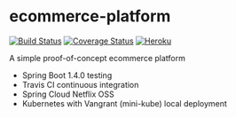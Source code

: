# ecommerce-platform

[![Build Status](https://travis-ci.org/brunosimioni/ecommerce-platform.svg?branch=master)](https://travis-ci.org/brunosimioni/ecommerce-platform)
[![Coverage Status](https://coveralls.io/repos/github/brunosimioni/ecommerce-platform/badge.svg)](https://coveralls.io/github/brunosimioni/ecommerce-platform)
[![Heroku](https://heroku-badge.herokuapp.com/?app=an-ecommerce-platform&style=flat&svg=1)](https://an-ecommerce-platform.herokuapp.com/index.html)

A simple proof-of-concept ecommerce platform

- Spring Boot 1.4.0 testing
- Travis CI continuous integration
- Spring Cloud Netflix OSS
- Kubernetes with Vangrant (mini-kube) local deployment
